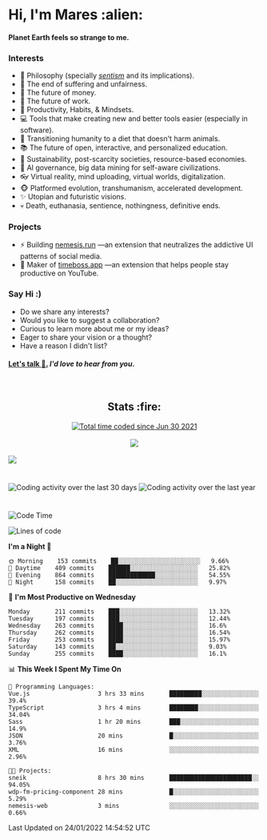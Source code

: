 <h1>Hi, I'm Mares :alien:</h1>

#### Planet Earth feels so strange to me.

### **Interests**

- 🌊 Philosophy (specially [_sentism_][sentismmedium] and its implications).
- 🎯 The end of suffering and unfairness.
- 💸 The future of money.
- 💼 The future of work.
- 🧠 Productivity, Habits, & Mindsets.
- 💻 Tools that make creating new and better tools easier (especially in software).
- 🥗 Transitioning humanity to a diet that doesn't harm animals.
- 📚 The future of open, interactive, and personalized education.
- 🌱 Sustainability, post-scarcity societies, resource-based economies.
- 🤖 AI governance, big data mining for self-aware civilizations.
- 👓 Virtual reality, mind uploading, virtual worlds, digitalization.
- 🐵 Platformed evolution, transhumanism, accelerated development.
- ✨ Utopian and futuristic visions.
- 💀 Death, euthanasia, sentience, nothingness, definitive ends.


### **Projects**

- ⚡ Building [nemesis.run](https://nemesis.run) —an extension that neutralizes the addictive UI patterns of social media.
- 💎 Maker of [timeboss.app](https://timeboss.app) —an extension that helps people stay productive on YouTube.


### **Say Hi :)**

- Do we share any interests?
- Would you like to suggest a collaboration?
- Curious to learn more about me or my ideas?
- Eager to share your vision or a thought?
- Have a reason I didn't list?

#### [Let's talk :wave:.](mailto:mareszhar@gmail.com) _I'd love to hear from you_.

[sentismmedium]: https://medium.com/@mareszhar/born-a-prisoner-a-reflection-about-life-its-struggles-and-a-plan-to-escape-d8566ce9b026

<br>

<h2 align="center">Stats :fire:</h2>

<div align="center">
  <a href="https://wakatime.com/@cfdc0e0d-4860-4b62-9ff0-cb659185525e">
    <img src="https://wakatime.com/badge/user/cfdc0e0d-4860-4b62-9ff0-cb659185525e.svg" alt="Total time coded since Jun 30 2021" />
  </a>
</div>

<br>

<!-- 
Add or remove this: 
&dates=B1AAB3FF 
...or this...
&date_format=M%20j%5B%2C%20Y%5D
from the *streak stats URL below* if they get bugged and aren't updating: 
-->

<div align="center">
  <img src="https://github-readme-streak-stats.herokuapp.com?user=mareszhar&theme=black-ice&hide_border=true&stroke=FFFFFF15&ring=DF8FFE&fire=DF8FFE&currStreakLabel=DF8FFE&background=1A232A&currStreakNum=86FFAB&dates=B1AAB3FF&date_format=M%20j%5B%2C%20Y%5D">
</div>

<br>

<img src="https://activity-graph.herokuapp.com/graph?username=mareszhar&theme=nord&bg_color=00000000&color=979797&line=DF8FFE&point=00000000&area=true&hide_border=true">

<br>

<h1></h1>

<img src="https://wakatime.com/share/@mares/5df0ff02-9c79-41b4-b540-51dc9c65a57b.svg" alt="Coding activity over the last 30 days" />
<img src="https://wakatime.com/share/@mares/ea89ba71-f374-40af-930c-e0655909fe37.svg" alt="Coding activity over the last year" />

<h1></h1>

<!--START_SECTION:waka-->
![Code Time](http://img.shields.io/badge/Code%20Time-446%20hrs%2018%20mins-blue)

![Lines of code](https://img.shields.io/badge/From%20Hello%20World%20I%27ve%20Written-124%20Thousand%20lines%20of%20code-blue)

**I'm a Night 🦉** 

```text
🌞 Morning    153 commits    ██░░░░░░░░░░░░░░░░░░░░░░░   9.66% 
🌆 Daytime    409 commits    ██████░░░░░░░░░░░░░░░░░░░   25.82% 
🌃 Evening    864 commits    █████████████░░░░░░░░░░░░   54.55% 
🌙 Night      158 commits    ██░░░░░░░░░░░░░░░░░░░░░░░   9.97%

```
📅 **I'm Most Productive on Wednesday** 

```text
Monday       211 commits    ███░░░░░░░░░░░░░░░░░░░░░░   13.32% 
Tuesday      197 commits    ███░░░░░░░░░░░░░░░░░░░░░░   12.44% 
Wednesday    263 commits    ████░░░░░░░░░░░░░░░░░░░░░   16.6% 
Thursday     262 commits    ████░░░░░░░░░░░░░░░░░░░░░   16.54% 
Friday       253 commits    ████░░░░░░░░░░░░░░░░░░░░░   15.97% 
Saturday     143 commits    ██░░░░░░░░░░░░░░░░░░░░░░░   9.03% 
Sunday       255 commits    ████░░░░░░░░░░░░░░░░░░░░░   16.1%

```


📊 **This Week I Spent My Time On** 

```text
💬 Programming Languages: 
Vue.js                   3 hrs 33 mins       █████████░░░░░░░░░░░░░░░░   39.4% 
TypeScript               3 hrs 4 mins        ████████░░░░░░░░░░░░░░░░░   34.04% 
Sass                     1 hr 20 mins        ███░░░░░░░░░░░░░░░░░░░░░░   14.9% 
JSON                     20 mins             █░░░░░░░░░░░░░░░░░░░░░░░░   3.76% 
XML                      16 mins             ░░░░░░░░░░░░░░░░░░░░░░░░░   2.96%

🐱‍💻 Projects: 
sneik                    8 hrs 30 mins       ███████████████████████░░   94.05% 
wdp-fm-pricing-component 28 mins             █░░░░░░░░░░░░░░░░░░░░░░░░   5.29% 
nemesis-web              3 mins              ░░░░░░░░░░░░░░░░░░░░░░░░░   0.66%

```


 Last Updated on 24/01/2022 14:54:52 UTC
<!--END_SECTION:waka-->
